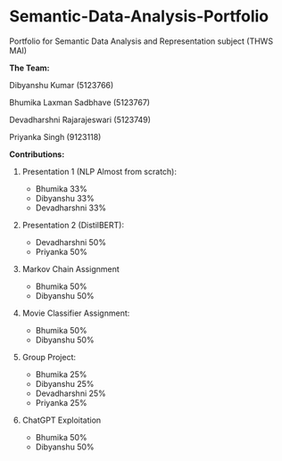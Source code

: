 # Semantic-Data-Analysis-Portfolio
Portfolio for Semantic Data Analysis and Representation subject (THWS MAI)

**The Team:**

Dibyanshu Kumar (5123766)

Bhumika Laxman Sadbhave (5123767)

Devadharshni Rajarajeswari (5123749)

Priyanka Singh (9123118)




**Contributions:**

1. Presentation 1 (NLP Almost from scratch):
     - Bhumika       33%
     - Dibyanshu     33%
     - Devadharshni  33%

  
2. Presentation 2 (DistilBERT):
     - Devadharshni   50%
     - Priyanka       50%


3. Markov Chain Assignment
     - Bhumika      50%
     - Dibyanshu    50%


4. Movie Classifier Assignment:
     - Bhumika      50%
     - Dibyanshu    50%

  
5. Group Project:
     - Bhumika       25%
     - Dibyanshu     25%
     - Devadharshni  25%
     - Priyanka      25%

  
6. ChatGPT Exploitation
     - Bhumika      50%
     - Dibyanshu    50%

